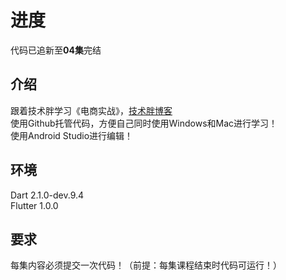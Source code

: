 # 进度
代码已追新至**04集**完结  

## 介绍
跟着技术胖学习《电商实战》，[技术胖博客](https://jspang.com/)  
使用Github托管代码，方便自己同时使用Windows和Mac进行学习！  
使用Android Studio进行编辑！  

## 环境
Dart 2.1.0-dev.9.4  
Flutter 1.0.0  

## 要求
每集内容必须提交一次代码！（前提：每集课程结束时代码可运行！）

